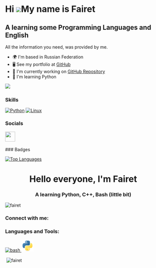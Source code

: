 Hi ![](https://user-images.githubusercontent.com/18350557/176309783-0785949b-9127-417c-8b55-ab5a4333674e.gif)My name is Fairet
==============================================================================================================================

A learning some Programming Languages and English
-------------------------------------------------

All the information you need, was provided by me.

* 🌍  I'm based in Russian Federation
* 🖥️  See my portfolio at [GitHub](http://github.com/fairet)
* 🚀  I'm currently working on [GitHub Repository](http://github.com/fairet/MyFirstProjectPython)
* 🧠  I'm learning Python

<a href="https://www.github.com/fairet" target="_blank" rel="noreferrer"><img
src="https://img.shields.io/github/followers/fairet?logo=github&style=for-the-badge&color=ec4899&labelColor=1c1917" /></a>
### Skills

<p align="left">
<a href="https://www.python.org/" target="_blank" rel="noreferrer"><img src="https://raw.githubusercontent.com/danielcranney/readme-generator/main/public/icons/skills/python-colored.svg" width="36" height="36" alt="Python" /></a>
<a href="https://www.linux.org" target="_blank" rel="noreferrer"><img src="https://raw.githubusercontent.com/danielcranney/readme-generator/main/public/icons/skills/linux-colored.svg" width="36" height="36" alt="Linux" /></a>
</p>

### Socials

<p align="left"> <a href="https://www.github.com/fairet" target="_blank" rel="noreferrer"><img src="https://raw.githubusercontent.com/danielcranney/readme-generator/main/public/icons/socials/github.svg" width="32" height="32" /></a></p>
### Badges

<a href="https://github.com/fairet" align="left"><img src="https://github-readme-stats.vercel.app/api/top-langs/?username=fairet&langs_count=10&title_color=10b981&text_color=f97316&icon_color=ec4899&bg_color=1c1917&hide_border=true&locale=en&custom_title=Top%20%Languages" alt="Top Languages" /></a>

<h1 align="center">Hello everyone, I'm Fairet</h1>
<h3 align="center">A learning Python, C++, Bash (little bit)</h3>

<p align="left"> <img src="https://komarev.com/ghpvc/?username=fairet&label=Profile%20views&color=0e75b6&style=flat" alt="fairet" /> </p>

<h3 align="left">Connect with me:</h3>
<p align="left">
</p>

<h3 align="left">Languages and Tools:</h3>
<p align="left"> <a href="https://www.gnu.org/software/bash/" target="_blank" rel="noreferrer"> <img src="https://www.vectorlogo.zone/logos/gnu_bash/gnu_bash-icon.svg" alt="bash" width="40" height="40"/> </a> <a href="https://www.python.org" target="_blank" rel="noreferrer"> <img src="https://raw.githubusercontent.com/devicons/devicon/master/icons/python/python-original.svg" alt="python" width="40" height="40"/> </a> </p>

<p>&nbsp;<img align="center" src="https://github-readme-stats.vercel.app/api?username=fairet&show_icons=true&locale=en" alt="fairet" /></p>